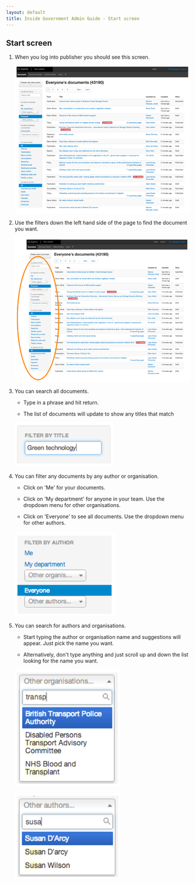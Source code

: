 ```yaml
---
layout: default
title: Inside Government Admin Guide - Start screen
---
```


## Start screen

1. When you log into publisher you should see this screen.

   ![Start screen 1](start-screen-1.png)
   
2. Use the filters down the left hand side of the page to find the document you want.

   ![Start screen 2](start-screen-2.png)
   
3. You can search all documents. 

   * Type in a phrase and hit return.
   
   * The list of documents will update to show any titles that match

   ![Start screen 3](start-screen-3.png)
   
4. You can filter any documents by any author or organisation.
   
   * Click on 'Me' for your documents.
   
   * Click on 'My department' for anyone in your team. Use the dropdown menu for other organisations.

   * Click on 'Everyone' to see all documents. Use the dropdown menu for other authors.

   ![Start screen 4](start-screen-4.png)

5. You can search for authors and organisations.

   * Start typing the author or organisation name and suggestions will appear. Just pick the name you want.

   * Alternatively, don't type anything and just scroll up and down the list looking for the name you want.

   ![Start screen 5](start-screen-5.png)

   ![Start screen 6](start-screen-6.png)